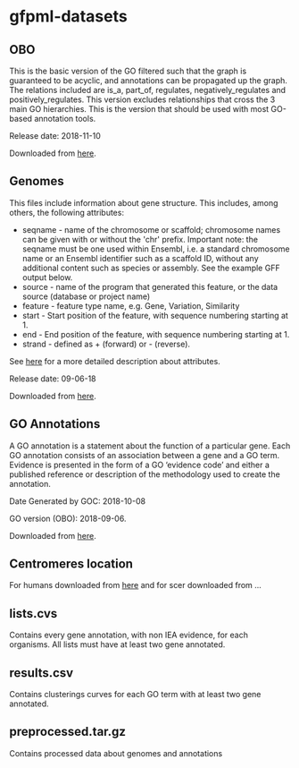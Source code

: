# gfpml-datasets

## OBO

This is the basic version of the GO filtered such that the graph is guaranteed to be acyclic, and annotations can be propagated up the graph. The relations included are is_a, part_of, regulates, negatively_regulates and positively_regulates. This version excludes relationships that cross the 3 main GO hierarchies. This is the version that should be used with most GO-based annotation tools.

Release date: 2018-11-10

Downloaded from [here](http://geneontology.org/page/download-ontology).

## Genomes

This files include information about gene structure. This includes, among others, the following attributes:

+ seqname - name of the chromosome or scaffold; chromosome names can be given with or without the 'chr' prefix. Important note: the seqname must be one used within Ensembl, i.e. a standard chromosome name or an Ensembl identifier such as a scaffold ID, without any additional content such as species or assembly. See the example GFF output below.
+ source - name of the program that generated this feature, or the data source (database or project name)
+ feature - feature type name, e.g. Gene, Variation, Similarity
+ start - Start position of the feature, with sequence numbering starting at 1.
+ end - End position of the feature, with sequence numbering starting at 1.
+ strand - defined as + (forward) or - (reverse).

See [here](https://www.ensembl.org/info/website/upload/gff.html) for a more detailed description about attributes.

Release date: 09-06-18

Downloaded from [here](http://www.ensembl.org/info/about/species.html).

## GO Annotations

A GO annotation is a statement about the function of a particular gene. Each GO annotation consists of an association between a gene and a GO term. Evidence is presented in the form of a GO ‘evidence code’ and either a published reference or description of the methodology used to create the annotation.

Date Generated by GOC: 2018-10-08

GO version (OBO): 2018-09-06.

Downloaded from [here](http://www.geneontology.org/page/download-go-annotations).

## Centromeres location

For humans downloaded from [here](http://www.ensembl.org/Human/Search/Results?q=centromere;site=ensembl_all;page=1;facet_feature_type=Sequence;facet_species=Human) and for scer downloaded from ...

## lists.cvs

Contains every gene annotation, with non IEA evidence, for each organisms. All lists must have at least two gene annotated.

## results.csv

Contains clusterings curves for each GO term with at least two gene annotated.

## preprocessed.tar.gz

Contains processed data about genomes and annotations
